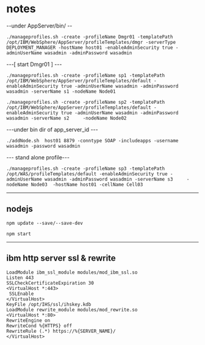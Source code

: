# notes
--under AppServer/bin/ --
```
./manageprofiles.sh -create -profileName Dmgr01 -templatePath /opt/IBM/WebSphere/AppServer/profileTemplates/dmgr -serverType DEPLOYMENT_MANAGER -hostName host01 -enableAdminSecurity true -adminUserName wasadmin -adminPassword wasadmin
```
---[ start Dmgr01 ] ---
```
./manageprofiles.sh -create -profileName sp1 -templatePath /opt/IBM/WebSphere/AppServer/profileTemplates/default -enableAdminSecurity true -adminUserName wasadmin -adminPassword wasadmin -serverName s1 -nodeName Node01
```
```
./manageprofiles.sh -create -profileName sp2 -templatePath /opt/IBM/WebSphere/AppServer/profileTemplates/default -enableAdminSecurity true -adminUserName wasadmin -adminPassword wasadmin -serverName s2     -nodeName Node02
```
---under bin dir of app_server_id ---
```
./addNode.sh  host01 8879 -conntype SOAP -includeapps -username wasadmin -password wasadmin
```
--- stand alone profile---
```
./manageprofiles.sh -create -profileName sp3 -templatePath /opt/WAS/profileTemplates/default -enableAdminSecurity true -adminUserName wasadmin -adminPassword wasadmin -serverName s3     -nodeName Node03  -hostName host01 -cellName Cell03
```
------------------------------------------------------------------------------------
nodejs
-------------------------------------------------------------------------------------
```
npm update --save/--save-dev
```
```
npm start
```
---------------------------------------------
ibm http server ssl & rewrite
---------------------------------------------
```
LoadModule ibm_ssl_module modules/mod_ibm_ssl.so
Listen 443
SSLCheckCertificateExpiration 30
<VirtualHost *:443>
 SSLEnable
</VirtualHost>
KeyFile /opt/IHS/ssl/ihskey.kdb
LoadModule rewrite_module modules/mod_rewrite.so
<VirtualHost *:80>
RewriteEngine on
RewriteCond %{HTTPS} off
RewriteRule (.*) https://%{SERVER_NAME}/
</VirtualHost>
```


